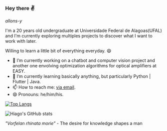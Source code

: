 ### Hey there ✌
*allons-y*

I'm a 20 years old undergraduate at Universidade Federal de Alagoas(UFAL) and I'm currently exploring multiples projects to discover what I want to work with later.

Willing to learn a little bit of everything everyday. 😄

- 🔭 I’m currently working on a chatbot and computer vision project and another one envolving optimization algorithms for optical amplifiers at EASY.
- 🌱 I’m currently learning basically anything, but particularly Python | Flutter | Java.
- 📫 How to reach me: [via email](hlc2@ic.ufal.br).
- 😄 Pronouns: he/him/his.

[![Top Langs](https://github-readme-stats.vercel.app/api/top-langs/?username=hglps&theme=radical&langs_count=10)](https://github.com/hglps)

![Hiago's GitHub stats](https://github-readme-stats.vercel.app/api?username=hglps&theme=radical&show_icons=true)

*"Vorfelan rhinata morie"* - The desire for knowledge shapes a man
